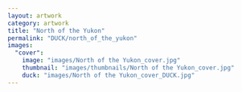 ```yaml
---
layout: artwork
category: artwork
title: "North of the Yukon"
permalink: "DUCK/north_of_the_yukon"
images:
  "cover":
    image: "images/North of the Yukon_cover.jpg"
    thumbnail: "images/thumbnails/North of the Yukon_cover.jpg"
    duck: "images/North of the Yukon_cover_DUCK.jpg"
---
```

